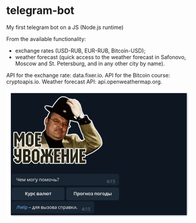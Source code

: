 # telegram-bot
My first telegram bot on a JS (Node.js runtime)

From the available functionality:
- exchange rates (USD-RUB, EUR-RUB, Bitcoin-USD);
- weather forecast (quick access to the weather forecast in Safonovo, Moscow and St. Petersburg, and in any other city by name).

API for the exchange rate: data.fixer.io.
API for the Bitcoin course: cryptoapis.io.
Weather forecast API: api.openweathermap.org.


![Screenshot](https://github.com/biryukov12/telegram-bot/raw/master/readme.png)
